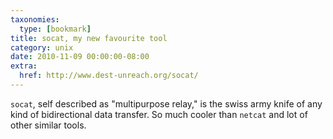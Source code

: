 ```yaml
---
taxonomies:
  type: [bookmark]
title: socat, my new favourite tool
category: unix
date: 2010-11-09 00:00:00-08:00
extra:
  href: http://www.dest-unreach.org/socat/
---
```

`socat`, self described as "multipurpose relay," is the swiss army knife of any kind of bidirectional data transfer. So much cooler than `netcat` and lot of other similar tools.
